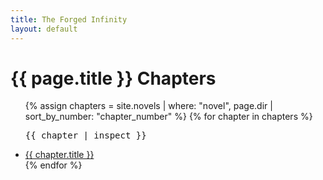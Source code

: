 ```yaml
---
title: The Forged Infinity
layout: default
---
```


<h1>{{ page.title }} Chapters</h1>

<ul>
  {% assign chapters = site.novels | where: "novel", page.dir | sort_by_number: "chapter_number" %}
  {% for chapter in chapters %}
    <pre>{{ chapter | inspect }}</pre>
    <li><a href="{{ chapter.url }}">{{ chapter.title }}</a></li>
  {% endfor %}
</ul>